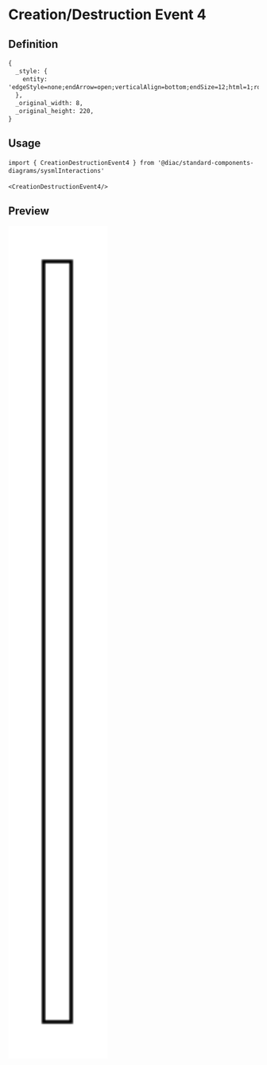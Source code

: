 # Creation/Destruction Event 4

## Definition

```
{
  _style: { 
    entity: 'edgeStyle=none;endArrow=open;verticalAlign=bottom;endSize=12;html=1;rounded=0;',
  },
  _original_width: 8,
  _original_height: 220,
}
```

## Usage

```
import { CreationDestructionEvent4 } from '@diac/standard-components-diagrams/sysmlInteractions'

<CreationDestructionEvent4/>
```

## Preview

<img src="./creation-destruction-event-4.png" width="200"/>
